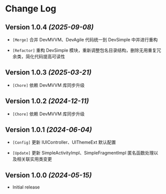 Change Log
==========

Version 1.0.4 *(2025-09-08)*
----------------------------

* `[Merge]` 合并 DevMVVM、DevAgile 代码统一到 DevSimple 中并进行重构

* `[Refactor]` 重构 DevSimple 模块，重新调整包名目录结构，删除无用重复冗余类，简化代码提高可读性

Version 1.0.3 *(2025-03-21)*
----------------------------

* `[Chore]` 依赖 DevMVVM 库同步升级

Version 1.0.2 *(2024-12-11)*
----------------------------

* `[Chore]` 依赖 DevMVVM 库同步升级

Version 1.0.1 *(2024-06-04)*
----------------------------

* `[Config]` 更新 IUIController、UIThemeExt 默认配置

* `[Update]` 更新 SimpleActivityImpl、SimpleFragmentImpl 匿名函数处理以及相关联实用类变更

Version 1.0.0 *(2024-05-15)*
----------------------------

* Initial release
